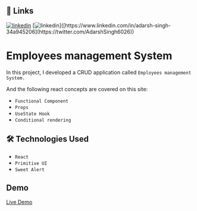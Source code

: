 ## 🔗 Links

[![linkedin](https://img.shields.io/badge/linkedin-0A66C2?style=for-the-badge&logo=linkedin&logoColor=white)](https://www.linkedin.com/in/adarsh-singh-34a945206)
[![linkedin]([https://img.shields.io/badge/linkedin-0A66C2?style=for-the-badge&logo=linkedin&logoColor=white](https://img.shields.io/twitter/follow/:user))]([https://www.linkedin.com/in/adarsh-singh-34a945206](https://twitter.com/AdarshSingh6026))



# Employees management System

In this project, I developed a CRUD application called `Employees management System.`

And the following react concepts are covered on this site:

- `Functional Component` 
- `Props`
- `UseState Hook` 
- `Conditional rendering`


## 🛠 Technologies Used

- `React`
- `Primitive UI`
- `Sweet Alert`
## Demo

[Live Demo](https://adarsh-employee-management-system.netlify.app/)
